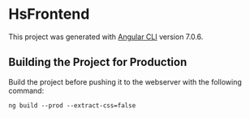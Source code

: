 # HsFrontend

This project was generated with [Angular CLI](https://github.com/angular/angular-cli) version 7.0.6.

## Building the Project for Production

Build the project before pushing it to the webserver with the following command:

```ng build --prod --extract-css=false```

